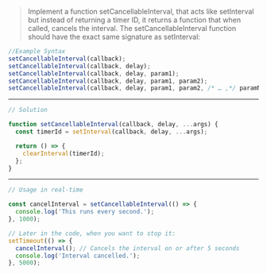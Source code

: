 > Implement a function setCancellableInterval, that acts like setInterval but instead of returning a timer ID, it returns a function that when called, cancels the interval. The setCancellableInterval function should have the exact same signature as setInterval:

```js
//Example Syntax
setCancellableInterval(callback);
setCancellableInterval(callback, delay);
setCancellableInterval(callback, delay, param1);
setCancellableInterval(callback, delay, param1, param2);
setCancellableInterval(callback, delay, param1, param2, /* … ,*/ paramN);
```

---

```js
// Solution

function setCancellableInterval(callback, delay, ...args) {
  const timerId = setInterval(callback, delay, ...args);

  return () => {
    clearInterval(timerId);
  };
}
```

---

```js
// Usage in real-time

const cancelInterval = setCancellableInterval(() => {
  console.log('This runs every second.');
}, 1000);

// Later in the code, when you want to stop it:
setTimeout(() => {
  cancelInterval(); // Cancels the interval on or after 5 seconds
  console.log('Interval cancelled.');
}, 5000);
```
